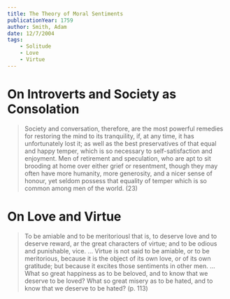 ```yaml
---
title: The Theory of Moral Sentiments
publicationYear: 1759
author: Smith, Adam
date: 12/7/2004
tags:
    - Solitude
    - Love
    - Virtue
---
```


# On Introverts and Society as Consolation

> Society and conversation, therefore, are the most powerful remedies for restoring the mind to its tranquility, if, at any time, it has unfortunately lost it; as well as the best preservatives of that equal and happy temper, which is so necessary to self-satisfaction and enjoyment. Men of retirement and speculation, who are apt to sit brooding at home over either grief or resentment, though they may often have more humanity, more generosity, and a nicer sense of honour, yet seldom possess that equality of temper which is so common among men of the world. (23)

# On Love and Virtue

> To be amiable and to be meritoriousl that is, to deserve love and to deserve reward, ar the great characters of virtue; and to be odious and punishable, vice. ... Virtue is not said to be amiable, or to be meritorious, because it is the object of its own love, or of its own gratitude; but because it excites those sentiments in other men. ... What so great happiness as to be beloved, and to know that we deserve to be loved? What so great misery as to be hated, and to know that we deserve to be hated? (p. 113)